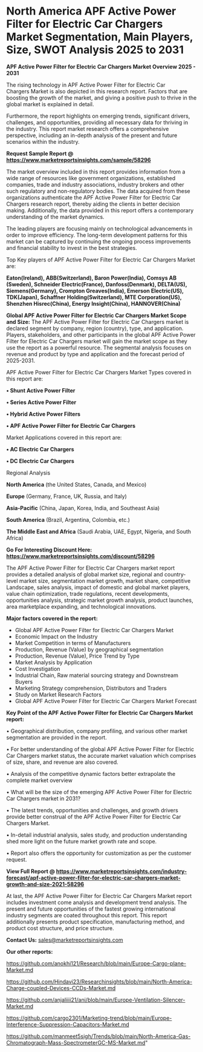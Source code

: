 # North America APF Active Power Filter for Electric Car Chargers Market Segmentation, Main Players, Size, SWOT Analysis 2025 to 2031

<Strong> APF Active Power Filter for Electric Car Chargers Market Overview 2025 - 2031</strong>

The rising technology in APF Active Power Filter for Electric Car Chargers Market is also depicted in this research report. Factors that are boosting the growth of the market, and giving a positive push to thrive in the global market is explained in detail.

Furthermore, the report highlights on emerging trends, significant drivers, challenges, and opportunities, providing all necessary data for thriving in the industry. This report market research offers a comprehensive perspective, including an in-depth analysis of the present and future scenarios within the industry.

<strong>Request Sample Report @ <a href=https://www.marketreportsinsights.com/sample/58296>https://www.marketreportsinsights.com/sample/58296</a></strong>

The market overview included in this report provides information from a wide range of resources like government organizations, established companies, trade and industry associations, industry brokers and other such regulatory and non-regulatory bodies. The data acquired from these organizations authenticate the APF Active Power Filter for Electric Car Chargers research report, thereby aiding the clients in better decision making. Additionally, the data provided in this report offers a contemporary understanding of the market dynamics.

The leading players are focusing mainly on technological advancements in order to improve efficiency. The long-term development patterns for this market can be captured by continuing the ongoing process improvements and financial stability to invest in the best strategies.

Top Key players of APF Active Power Filter for Electric Car Chargers Market are:

<strong>Eaton(Ireland), ABB(Switzerland), Baron Power(India), Comsys AB (Sweden), Schneider Electric(France), Danfoss(Denmark), DELTA(US), Siemens(Germany), Crompton Greaves(India), Emerson Electric(US), TDK(Japan), Schaffner Holding(Switzerland), MTE Corporation(US), Shenzhen Hisrec(China), Energy Insight(China), HANNOVER(China)</strong>

<strong><b>Global APF Active Power Filter for Electric Car Chargers Market Scope and Size:</b></strong>
The APF Active Power Filter for Electric Car Chargers market is declared segment by company, region (country), type, and application. Players, stakeholders, and other participants in the global APF Active Power Filter for Electric Car Chargers market will gain the market scope as they use the report as a powerful resource. The segmental analysis focuses on revenue and product by type and application and the forecast period of 2025-2031.

APF Active Power Filter for Electric Car Chargers Market Types covered in this report are:

<strong>• Shunt Active Power Filter

• Series Active Power Filter

• Hybrid Active Power Filters

• APF Active Power Filter for Electric Car Chargers</strong>

Market Applications covered in this report are:

<strong>• AC Electric Car Chargers

• DC Electric Car Chargers</strong> 

Regional Analysis

<strong>North America</strong> (the United States, Canada, and Mexico)

<strong>Europe</strong> (Germany, France, UK, Russia, and Italy)

<strong>Asia-Pacific</strong> (China, Japan, Korea, India, and Southeast Asia)

<strong>South America</strong> (Brazil, Argentina, Colombia, etc.)

<strong>The Middle East and Africa</strong> (Saudi Arabia, UAE, Egypt, Nigeria, and South Africa)

<strong>Go For Interesting Discount Here: <a href=https://www.marketreportsinsights.com/discount/58296>https://www.marketreportsinsights.com/discount/58296</a></strong>

The APF Active Power Filter for Electric Car Chargers market report provides a detailed analysis of global market size, regional and country-level market size, segmentation market growth, market share, competitive Landscape, sales analysis, impact of domestic and global market players, value chain optimization, trade regulations, recent developments, opportunities analysis, strategic market growth analysis, product launches, area marketplace expanding, and technological innovations.

<strong><b>Major factors covered in the report:</b></strong>
<ul>
  <li>Global APF Active Power Filter for Electric Car Chargers Market </li>
  <li>Economic Impact on the Industry</li>
  <li>Market Competition in terms of Manufacturers</li>
  <li>Production, Revenue (Value) by geographical segmentation</li>
  <li>Production, Revenue (Value), Price Trend by Type</li>
  <li>Market Analysis by Application</li>
  <li>Cost Investigation</li>
  <li>Industrial Chain, Raw material sourcing strategy and Downstream Buyers</li>
  <li>Marketing Strategy comprehension, Distributors and Traders</li>
  <li>Study on Market Research Factors</li>
  <li>Global APF Active Power Filter for Electric Car Chargers Market Forecast</li>
</ul>

<strong><b>Key Point of the APF Active Power Filter for Electric Car Chargers Market report:</b></strong>

• Geographical distribution, company profiling, and various other market segmentation are provided in the report.

• For better understanding of the global APF Active Power Filter for Electric Car Chargers market status, the accurate market valuation which comprises of size, share, and revenue are also covered.

• Analysis of the competitive dynamic factors better extrapolate the complete market overview

• What will be the size of the emerging APF Active Power Filter for Electric Car Chargers market in 2031?

• The latest trends, opportunities and challenges, and growth drivers provide better construal of the APF Active Power Filter for Electric Car Chargers Market.

• In-detail industrial analysis, sales study, and production understanding shed more light on the future market growth rate and scope.

• Report also offers the opportunity for customization as per the customer request.

<strong><b>View Full Report @ <a href=https://www.marketreportsinsights.com/industry-forecast/apf-active-power-filter-for-electric-car-chargers-market-growth-and-size-2021-58296>https://www.marketreportsinsights.com/industry-forecast/apf-active-power-filter-for-electric-car-chargers-market-growth-and-size-2021-58296</a></b></strong>


At last, the APF Active Power Filter for Electric Car Chargers Market report includes investment come analysis and development trend analysis. The present and future opportunities of the fastest growing international industry segments are coated throughout this report. This report additionally presents product specification, manufacturing method, and product cost structure, and price structure.

<strong>Contact Us:</strong>
sales@marketreportsinsights.com

<strong>Our other reports:</strong>

<a href=https://github.com/anokhi121/Research/blob/main/Europe-Cargo-plane-Market.md>https://github.com/anokhi121/Research/blob/main/Europe-Cargo-plane-Market.md</a>

<a href=https://github.com/Hindavi23/Researchinsights/blob/main/North-America-Charge-coupled-Devices-CCDs-Market.md>https://github.com/Hindavi23/Researchinsights/blob/main/North-America-Charge-coupled-Devices-CCDs-Market.md</a>

<a href=https://github.com/anjaliiii21/ani/blob/main/Europe-Ventilation-Silencer-Market.md>https://github.com/anjaliiii21/ani/blob/main/Europe-Ventilation-Silencer-Market.md</a>

<a href=https://github.com/cargo2301/Marketing-trend/blob/main/Europe-Interference-Suppression-Capacitors-Market.md>https://github.com/cargo2301/Marketing-trend/blob/main/Europe-Interference-Suppression-Capacitors-Market.md</a>

<a href=https://github.com/manmeet5sigh/Trends/blob/main/North-America-Gas-Chromatograph-Mass-SpectrometerGC-MS-Market.md>https://github.com/manmeet5sigh/Trends/blob/main/North-America-Gas-Chromatograph-Mass-SpectrometerGC-MS-Market.md</a>"

